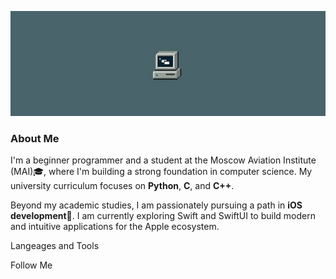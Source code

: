![Header](https://github.com/hookonshaw/hookonshaw/blob/main/asserts/header.jpg)


### About Me

I'm a beginner programmer and a student at the Moscow Aviation Institute (MAI)🎓, where I'm building a strong foundation in computer science. My university curriculum focuses on **Python**, **C**, and **C++**.

Beyond my academic studies, I am passionately pursuing a path in **iOS development**📱. I am currently exploring Swift and SwiftUI to build modern and intuitive applications for the Apple ecosystem.


Langeages and Tools


Follow Me
